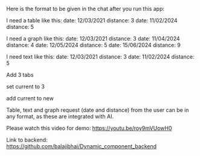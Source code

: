 Here is the format to be given in the chat after you run this app:

I need a table like this:
date: 12/03/2021 distance: 3
date: 11/02/2024 distance: 5



I need a graph like this:
date: 12/03/2021 distance: 3
date: 11/04/2024 distance: 4
date: 12/05/2024 distance: 5
date: 15/06/2024 distance: 9



I need text like this:
date: 12/03/2021 distance: 3
date: 11/02/2024 distance: 5


Add 3 tabs


set current to 3

add current to new 


Table, text and graph request (date and distance) from the user can be in any format, as these are integrated with AI.

Please watch this video for demo: https://youtu.be/roy9mVUowH0

Link to backend: https://github.com/balajibhai/Dynamic_component_backend
